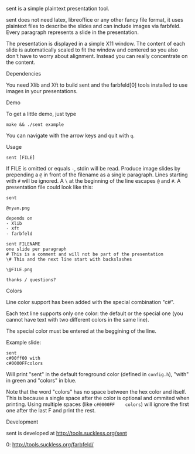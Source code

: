 sent is a simple plaintext presentation tool.

sent does not need latex, libreoffice or any other fancy file format, it uses
plaintext files to describe the slides and can include images via farbfeld.
Every paragraph represents a slide in the presentation.

The presentation is displayed in a simple X11 window. The content of each slide
is automatically scaled to fit the window and centered so you also don't have to
worry about alignment. Instead you can really concentrate on the content.


Dependencies

You need Xlib and Xft to build sent and the farbfeld[0] tools installed to use
images in your presentations.

Demo

To get a little demo, just type

	make && ./sent example

You can navigate with the arrow keys and quit with `q`.


Usage

	sent [FILE]

If FILE is omitted or equals `-`, stdin will be read. Produce image slides by
prepending a `@` in front of the filename as a single paragraph. Lines starting
with `#` will be ignored. A `\` at the beginning of the line escapes `@` and
`#`. A presentation file could look like this:

	sent
	
	@nyan.png
	
	depends on
	- Xlib
	- Xft
	- farbfeld
	
	sent FILENAME
	one slide per paragraph
	# This is a comment and will not be part of the presentation
	\# This and the next line start with backslashes
	
	\@FILE.png
	
	thanks / questions?

Colors

Line color support has been added with the special combination "c#".

Each text line supports only one color: the default or the special one (you cannot have text with two different colors in the same line).

The special color must be entered at the beggining of the line.

Example slide:
```
sent
c#00ff00 with 
c#0000FFcolors
```

Will print "sent" in the default foreground color (defined in `config.h`), "with" in green and "colors" in blue.

Note that the word "colors" has no space between the hex color and itself. This is because a single space after the color is optional and ommited when printing. Using multiple spaces (like `c#0000FF    colors`) will ignore the first one after the last F and print the rest.


Development

sent is developed at http://tools.suckless.org/sent


0: http://tools.suckless.org/farbfeld/
